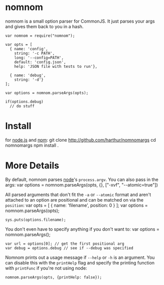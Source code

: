 # nomnom
nomnom is a small option parser for CommonJS. It just parses your args and gives them back to you in a hash.

	var nomnom = require("nomnom");
	
	var opts = [
	  { name: 'config',
	    string: '-c PATH',
	    long: '--config=PATH',
	    default: 'config.json',
	    help: 'JSON file with tests to run'},
	
	  { name: 'debug',
	    string: '-d'}
	];
	
	var options = nomnom.parseArgs(opts);

	if(options.debug)
	  // do stuff

# Install
for [node.js](http://nodejs.org/) and [npm](http://github.com/isaacs/npm):
	git clone http://github.com/harthur/nomnomargs
	cd nomnomargs
	npm install .

# More Details
By default, nomnom parses [node](http://nodejs.org/)'s `process.argv`. You can also pass in the args:
	var options = nomnom.parseArgs(opts, {}, ["-xvf", "--atomic=true"])
	
All parsed arguments that don't fit the `-a` or `--atomic` format and aren't attached to an option are positional and can be matched on via the `position`:
	var opts = [
	  { name: 'filename',
	    position: 0 }
	];
	var options = nomnom.parseArgs(opts);
	
	sys.puts(options.filename);
	
You don't even have to specify anything if you don't want to:
	var options = nomnom.parseArgs();
	
	var url = options[0]; // get the first positional arg
	var debug = options.debug // see if --debug was specified
	
Nomnom prints out a usage message if `--help` or `-h` is an argument. You can disable this with the `printHelp` flag and specify the printing function with `printFunc` if you're not using node:

	nomnom.parseArgs(opts, {printHelp: false});
